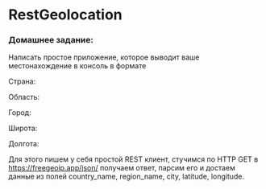 # RestGeolocation
### Домашнее задание:
Написать простое приложение, которое выводит ваше местонахождение в консоль в формате

Страна:

Область:

Город:

Широта:

Долгота:

Для этого пишем у себя простой REST клиент, стучимся по HTTP GET в https://freegeoip.app/json/ получаем ответ, парсим его и достаем данные из полей country_name, region_name, city, latitude, longitude.
